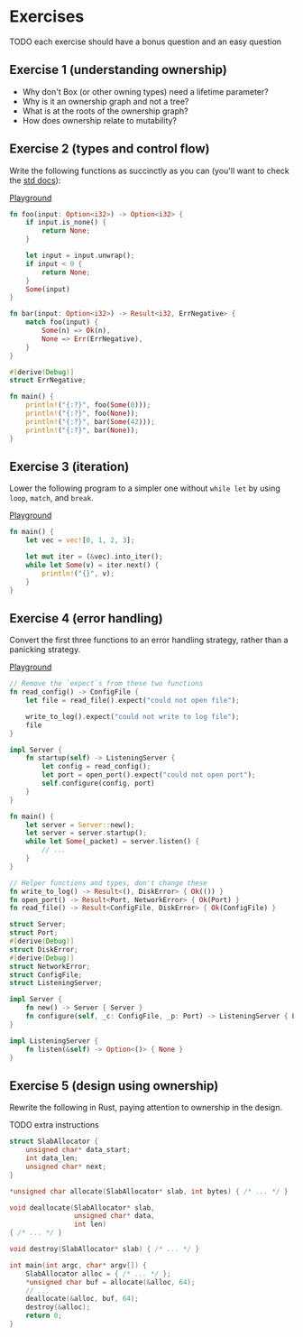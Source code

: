 # Exercises

TODO each exercise should have a bonus question and an easy question

## Exercise 1 (understanding ownership)

* Why don't Box (or other owning types) need a lifetime parameter?
* Why is it an ownership graph and not a tree?
* What is at the roots of the ownership graph?
* How does ownership relate to mutability?

## Exercise 2 (types and control flow)

Write the following functions as succinctly as you can (you'll want to check the
[std docs](https://doc.rust-lang.org/std/index.html)):

[Playground](https://play.rust-lang.org/?gist=49e62fcba1adfdbe2107fcf20a997b1b&version=nightly&mode=debug&edition=2018)

```rust
fn foo(input: Option<i32>) -> Option<i32> {
    if input.is_none() {
        return None;
    }

    let input = input.unwrap();
    if input < 0 {
        return None;
    }
    Some(input)
}

fn bar(input: Option<i32>) -> Result<i32, ErrNegative> {
    match foo(input) {
        Some(n) => Ok(n),
        None => Err(ErrNegative),
    }
}

#[derive(Debug)]
struct ErrNegative;

fn main() {
    println!("{:?}", foo(Some(0)));
    println!("{:?}", foo(None));
    println!("{:?}", bar(Some(42)));
    println!("{:?}", bar(None));
}
```

## Exercise 3 (iteration)

Lower the following program to a simpler one without `while let` by using `loop`,
`match`, and `break`.

[Playground](https://play.rust-lang.org/?gist=5ae0ae4d5fdad1a90fc49c8b91885507&version=nightly&mode=debug&edition=2018)

```rust
fn main() {
    let vec = vec![0, 1, 2, 3];

    let mut iter = (&vec).into_iter();
    while let Some(v) = iter.next() {
        println!("{}", v);
    }
}
```


## Exercise 4 (error handling)

Convert the first three functions to an error handling strategy, rather than
a panicking strategy.

[Playground](https://play.rust-lang.org/?gist=fa7f507c00a7f720676e1d7a24076de3&version=nightly&mode=debug&edition=2018)

```rust
// Remove the `expect`s from these two functions
fn read_config() -> ConfigFile {
    let file = read_file().expect("could not open file");

    write_to_log().expect("could not write to log file");
    file
}

impl Server {
    fn startup(self) -> ListeningServer {
        let config = read_config();
        let port = open_port().expect("could not open port");
        self.configure(config, port)
    }
}

fn main() {
    let server = Server::new();
    let server = server.startup();
    while let Some(_packet) = server.listen() {
        // ...
    }
}

// Helper functions and types, don't change these
fn write_to_log() -> Result<(), DiskError> { Ok(()) }
fn open_port() -> Result<Port, NetworkError> { Ok(Port) }
fn read_file() -> Result<ConfigFile, DiskError> { Ok(ConfigFile) }

struct Server;
struct Port;
#[derive(Debug)]
struct DiskError;
#[derive(Debug)]
struct NetworkError;
struct ConfigFile;
struct ListeningServer;

impl Server {
    fn new() -> Server { Server }
    fn configure(self, _c: ConfigFile, _p: Port) -> ListeningServer { ListeningServer }
}

impl ListeningServer {
    fn listen(&self) -> Option<()> { None }
}
```

## Exercise 5 (design using ownership)

Rewrite the following in Rust, paying attention to ownership in the design.

TODO extra instructions

```c
struct SlabAllocator {
    unsigned char* data_start;
    int data_len;
    unsigned char* next;
}

*unsigned char allocate(SlabAllocator* slab, int bytes) { /* ... */ }

void deallocate(SlabAllocator* slab,
                unsigned char* data,
                int len)
{ /* ... */ }

void destroy(SlabAllocator* slab) { /* ... */ }

int main(int argc, char* argv[]) {
    SlabAllocator alloc = { /* ... */ };
    *unsigned char buf = allocate(&alloc, 64);
    // ...
    deallocate(&alloc, buf, 64);
    destroy(&alloc);
    return 0;
}
```
